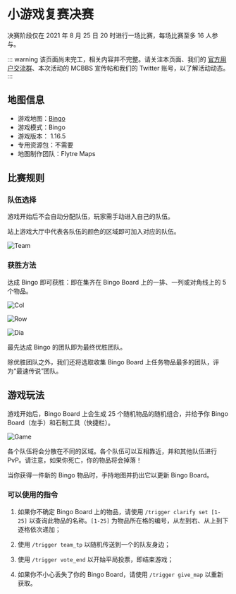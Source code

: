 # 小游戏复赛决赛

决赛阶段仅在 2021 年 8 月 25 日 20 时进行一场比赛，每场比赛至多 16 人参与。

::: warning
该页面尚未完工，相关内容并不完整。请关注本页面、我们的 [官方用户交流群](/user-group.html)、本次活动的 MCBBS 宣传帖和我们的 Twitter 账号，以了解活动动态。
:::

## 地图信息

- 游戏地图：[Bingo](https://www.flytre.net/bingo)
- 游戏模式：Bingo
- 游戏版本： 1.16.5
- 专用资源包：不需要
- 地图制作团队：Flytre Maps

## 比赛规则

### 队伍选择

游戏开始后不会自动分配队伍，玩家需手动进入自己的队伍。

站上游戏大厅中代表各队伍的颜色的区域即可加入对应的队伍。

![Team](https://cdn.jsdelivr.net/gh/Restent/Photos-For-LS5TH/Bingo/team.png)

### 获胜方法

达成 Bingo 即可获胜：即在集齐在 Bingo Board 上的一排、一列或对角线上的 5 个物品。

![Col](https://cdn.jsdelivr.net/gh/Restent/Photos-For-LS5TH/Bingo/BINGO-col.png)

![Row](https://cdn.jsdelivr.net/gh/Restent/Photos-For-LS5TH/Bingo/BINGO-row.png)

![Dia](https://cdn.jsdelivr.net/gh/Restent/Photos-For-LS5TH/Bingo/BINGO-dia.png)

最先达成 Bingo 的团队即为最终优胜团队。

除优胜团队之外，我们还将选取收集 Bingo Board 上任务物品最多的团队，评为“最速传说”团队。

## 游戏玩法

游戏开始后，Bingo Board 上会生成 25 个随机物品的随机组合，并给予你 Bingo Board（左手）和石制工具（快捷栏）。

![Game](https://cdn.jsdelivr.net/gh/Restent/Photos-For-LS5TH/Bingo/game.png)

各个队伍将会分散在不同的区域。各个队伍可以互相靠近，并和其他队伍进行 PvP。请注意，如果你死亡，你的物品将会掉落！

当你获得一件新的 Bingo 物品时，手持地图并扔出它以更新 Bingo Board。

### 可以使用的指令

1. 如果你不确定 Bingo Board 上的物品，请使用 `/trigger clarify set [1-25]` 以查询此物品的名称。`[1-25]` 为物品所在格的编号，从左到右、从上到下逐格依次递加；

2. 使用 `/trigger team_tp` 以随机传送到一个的队友身边；

3. 使用 `/trigger vote_end` 以开始平局投票，即结束游戏；

4. 如果你不小心丢失了你的 Bingo Board，请使用 `/trigger give_map` 以重新获取。
